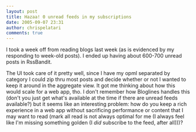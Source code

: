 ```yaml
---
layout: post
title: Hazaa! 0 unread feeds in my subscriptions
date: 2005-09-07 23:31
author: chrispelatari
comments: true
---
```


<p>I took a week off from reading blogs last week (as is evidenced by my 
responding to week-old posts). I ended up having about 600-700 unread posts in 
RssBandit.</p>
<p>The UI took care of it pretty well, since I have my opml separated by 
category I could zip thru most posts and decide whether or not I wanted to keep 
it around in the aggregate view. It got me thinking about how this would scale 
for a web app, tho. I don't remember how Bloglines handles this (don't you just 
get what's available at the time if there are unread feeds available?) but it 
seems like an interesting problem: how do you keep a rich experience in a web 
app without sacrificing performance or content that I may want to read (mark all 
read is not always optimal for me (I always feel like I'm missing something 
golden (I <em>did</em> subscribe to the feed, after all)))?</p>
